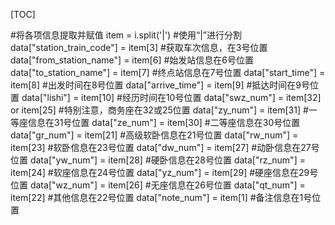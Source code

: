 [TOC]

#将各项信息提取并赋值
        item = i.split('|')                                 #使用“|”进行分割
        data["station_train_code"]  = item[3]               #获取车次信息，在3号位置
        data["from_station_name"]   = item[6]               #始发站信息在6号位置
        data["to_station_name"]     = item[7]               #终点站信息在7号位置
        data["start_time"]          = item[8]               #出发时间在8号位置
        data["arrive_time"]         = item[9]               #抵达时间在9号位置
        data["lishi"]               = item[10]              #经历时间在10号位置
        data["swz_num"]             = item[32] or item[25]  #特别注意，商务座在32或25位置
        data["zy_num"]              = item[31]              #一等座信息在31号位置
        data["ze_num"]              = item[30]              #二等座信息在30号位置
        data["gr_num"]              = item[21]              #高级软卧信息在21号位置
        data["rw_num"]              = item[23]              #软卧信息在23号位置
        data["dw_num"]              = item[27]              #动卧信息在27号位置
        data["yw_num"]              = item[28]              #硬卧信息在28号位置
        data["rz_num"]              = item[24]              #软座信息在24号位置
        data["yz_num"]              = item[29]              #硬座信息在29号位置
        data["wz_num"]              = item[26]              #无座信息在26号位置
        data["qt_num"]              = item[22]              #其他信息在22号位置
        data["note_num"]            = item[1]               #备注信息在1号位置